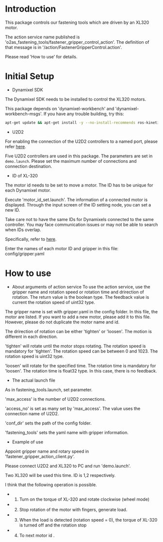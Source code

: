 # Introduction
This package controls our fastening tools which are driven by an XL320 motor. 

The action service name published is 'o2as_fastening_tools/fastener_gripper_control_action'.
The definition of that message is in '/action/FastenerGripperControl.action'.

Please read 'How to use' for details. 

# Initial Setup
* Dynamixel SDK

The Dynamixel SDK needs to be installed to control the XL320 motors.

This package depends on 'dynamixel-workbench' and 'dynamixel-workbench-msgs'. If you have any trouble building, try this:
```bash
apt-get update && apt-get install -y --no-install-recommends ros-kinetic-dynamixel-sdk
```

* U2D2

For enabling the connection of the U2D2 controllers to a named port, please refer [here](https://gitlab.com/o2as/ur-o2as/blob/develop/udev_rules.md).

Five U2D2 controllers are used in this package. The parameters are set in `demo.launch`.
Please set the maximum number of connections and connection destination.

* ID of XL-320

The motor id needs to be set to move a motor. The ID has to be unique for each Dynamixel motor.

Execute 'motor_id_set.launch'.
The information of a connected motor is displayed.
Through the input screen of the ID setting node, you can set a new ID.

Take care not to have the same IDs for Dynamixels connected to the same controller. You may face communication issues or may not be able to search when IDs overlap.

Specifically, refer to [here](http://support.robotis.com/en/product/actuator/dynamixel_x/xl_series/xl-320.htm#Actuator_Address_03).

Enter the names of each motor ID and gripper in this file: config/gripper.yaml

# How to use
* About arguments of action service
To use the action service, use the gripper name and rotation speed or rotation time and drirection of rotation.
The return value is the boolean type.
The feedback value is current the rotation speed of uint32 type.

The gripper name is set with gripper.yaml in the config folder.
In this file, the motor are listed.
If you want to add a new motor, please add it to this file.
However, please do not duplicate the motor name and id.

The drirection of rotation can be either 'tighten' or 'loosen'.
The motion is different in each direction.

'tighten' will rotate until the motor stops rotating.
The rotation speed is mandatory for 'tighten'.
The rotation speed can be between 0 and 1023.
The rotation speed is uint32 type.

'loosen' will rotate for the specified time.
The rotation time is mandatory for 'loosen'.
The rotation time is float32 type.
In this case, there is no feedback.

* The actual launch file

As in fastening_tools.launch, set parameter.

'max_access' is the number of U2D2 connections.

'access_no' is set as many set by 'max_access'. 
The value uses the connection name of U2D2.

'conf_dir' sets the path of the config folder.

'fastening_tools' sets the yaml name with gripper information.


* Example of use 

Appoint gripper name and rotary speed in 'fastener_gripper_action_client.py'.

Please connect U2D2 and XL320 to PC and run 'demo.launch'.

Two XL320 will be used this time.
ID is 1,2 respectively.

I think that the following operation is possible.

* 1. Turn on the torque of XL-320 and rotate clockwise (wheel mode)
* 2. Stop rotation of the motor with fingers, generate load.
* 3. When the load is detected (rotation speed = 0), the torque of XL-320 is turned off and the rotation stop
* 4. To next motor id .


